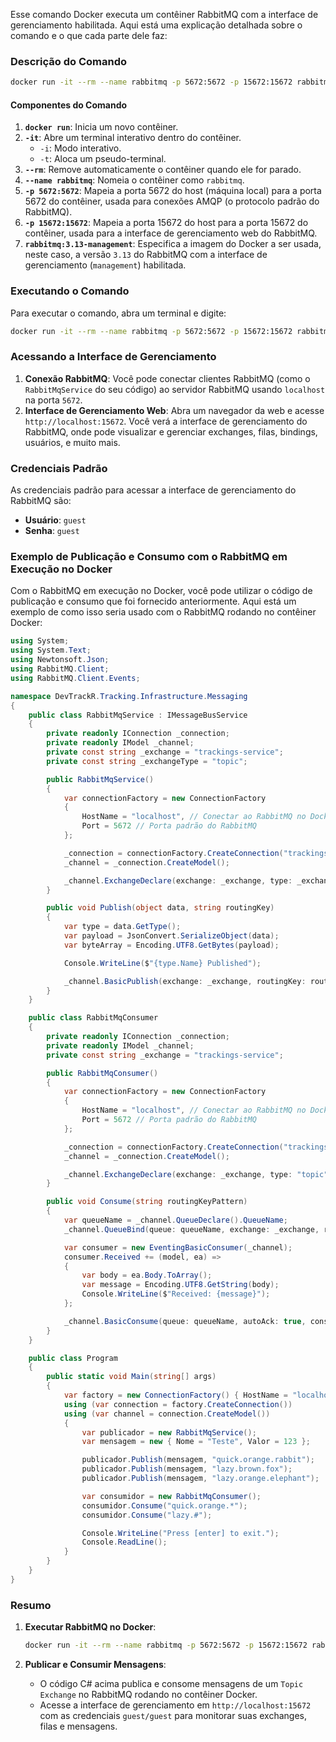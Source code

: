 Esse comando Docker executa um contêiner RabbitMQ com a interface de gerenciamento habilitada. Aqui está uma explicação detalhada sobre o comando e o que cada parte dele faz:

### Descrição do Comando

```bash
docker run -it --rm --name rabbitmq -p 5672:5672 -p 15672:15672 rabbitmq:3.13-management
```

#### Componentes do Comando

1. **`docker run`**: Inicia um novo contêiner.
2. **`-it`**: Abre um terminal interativo dentro do contêiner.
   - `-i`: Modo interativo.
   - `-t`: Aloca um pseudo-terminal.
3. **`--rm`**: Remove automaticamente o contêiner quando ele for parado.
4. **`--name rabbitmq`**: Nomeia o contêiner como `rabbitmq`.
5. **`-p 5672:5672`**: Mapeia a porta 5672 do host (máquina local) para a porta 5672 do contêiner, usada para conexões AMQP (o protocolo padrão do RabbitMQ).
6. **`-p 15672:15672`**: Mapeia a porta 15672 do host para a porta 15672 do contêiner, usada para a interface de gerenciamento web do RabbitMQ.
7. **`rabbitmq:3.13-management`**: Especifica a imagem do Docker a ser usada, neste caso, a versão `3.13` do RabbitMQ com a interface de gerenciamento (`management`) habilitada.

### Executando o Comando

Para executar o comando, abra um terminal e digite:

```bash
docker run -it --rm --name rabbitmq -p 5672:5672 -p 15672:15672 rabbitmq:3.13-management
```

### Acessando a Interface de Gerenciamento

1. **Conexão RabbitMQ**: Você pode conectar clientes RabbitMQ (como o `RabbitMqService` do seu código) ao servidor RabbitMQ usando `localhost` na porta `5672`.
2. **Interface de Gerenciamento Web**: Abra um navegador da web e acesse `http://localhost:15672`. Você verá a interface de gerenciamento do RabbitMQ, onde pode visualizar e gerenciar exchanges, filas, bindings, usuários, e muito mais.

### Credenciais Padrão

As credenciais padrão para acessar a interface de gerenciamento do RabbitMQ são:

- **Usuário**: `guest`
- **Senha**: `guest`

### Exemplo de Publicação e Consumo com o RabbitMQ em Execução no Docker

Com o RabbitMQ em execução no Docker, você pode utilizar o código de publicação e consumo que foi fornecido anteriormente. Aqui está um exemplo de como isso seria usado com o RabbitMQ rodando no contêiner Docker:

```csharp
using System;
using System.Text;
using Newtonsoft.Json;
using RabbitMQ.Client;
using RabbitMQ.Client.Events;

namespace DevTrackR.Tracking.Infrastructure.Messaging
{
    public class RabbitMqService : IMessageBusService
    {
        private readonly IConnection _connection;
        private readonly IModel _channel;
        private const string _exchange = "trackings-service";
        private const string _exchangeType = "topic";

        public RabbitMqService()
        {
            var connectionFactory = new ConnectionFactory
            {
                HostName = "localhost", // Conectar ao RabbitMQ no Docker
                Port = 5672 // Porta padrão do RabbitMQ
            };

            _connection = connectionFactory.CreateConnection("trackings-service-publisher");
            _channel = _connection.CreateModel();

            _channel.ExchangeDeclare(exchange: _exchange, type: _exchangeType);
        }

        public void Publish(object data, string routingKey)
        {
            var type = data.GetType();
            var payload = JsonConvert.SerializeObject(data);
            var byteArray = Encoding.UTF8.GetBytes(payload);

            Console.WriteLine($"{type.Name} Published");

            _channel.BasicPublish(exchange: _exchange, routingKey: routingKey, basicProperties: null, body: byteArray);
        }
    }

    public class RabbitMqConsumer
    {
        private readonly IConnection _connection;
        private readonly IModel _channel;
        private const string _exchange = "trackings-service";

        public RabbitMqConsumer()
        {
            var connectionFactory = new ConnectionFactory
            {
                HostName = "localhost", // Conectar ao RabbitMQ no Docker
                Port = 5672 // Porta padrão do RabbitMQ
            };

            _connection = connectionFactory.CreateConnection("trackings-service-consumer");
            _channel = _connection.CreateModel();

            _channel.ExchangeDeclare(exchange: _exchange, type: "topic");
        }

        public void Consume(string routingKeyPattern)
        {
            var queueName = _channel.QueueDeclare().QueueName;
            _channel.QueueBind(queue: queueName, exchange: _exchange, routingKey: routingKeyPattern);

            var consumer = new EventingBasicConsumer(_channel);
            consumer.Received += (model, ea) =>
            {
                var body = ea.Body.ToArray();
                var message = Encoding.UTF8.GetString(body);
                Console.WriteLine($"Received: {message}");
            };

            _channel.BasicConsume(queue: queueName, autoAck: true, consumer: consumer);
        }
    }

    public class Program
    {
        public static void Main(string[] args)
        {
            var factory = new ConnectionFactory() { HostName = "localhost" };
            using (var connection = factory.CreateConnection())
            using (var channel = connection.CreateModel())
            {
                var publicador = new RabbitMqService();
                var mensagem = new { Nome = "Teste", Valor = 123 };

                publicador.Publish(mensagem, "quick.orange.rabbit");
                publicador.Publish(mensagem, "lazy.brown.fox");
                publicador.Publish(mensagem, "lazy.orange.elephant");

                var consumidor = new RabbitMqConsumer();
                consumidor.Consume("quick.orange.*");
                consumidor.Consume("lazy.#");

                Console.WriteLine("Press [enter] to exit.");
                Console.ReadLine();
            }
        }
    }
}
```

### Resumo

1. **Executar RabbitMQ no Docker**:
   ```bash
   docker run -it --rm --name rabbitmq -p 5672:5672 -p 15672:15672 rabbitmq:3.13-management
   ```

2. **Publicar e Consumir Mensagens**:
   - O código C# acima publica e consome mensagens de um `Topic Exchange` no RabbitMQ rodando no contêiner Docker.
   - Acesse a interface de gerenciamento em `http://localhost:15672` com as credenciais `guest/guest` para monitorar suas exchanges, filas e mensagens.
